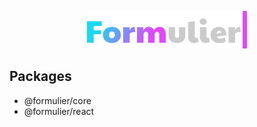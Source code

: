 <p align="center">
	<img width="256" src="https://raw.githubusercontent.com/vjee/formulier/main/.github/formulier-logo.svg" alt="Formulier logo">
</p>

## Packages

- @formulier/core
- @formulier/react
